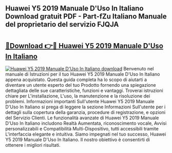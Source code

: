 ## Huawei Y5 2019 Manuale D'Uso In Italiano Download gratuit PDF - Part-fZu Italiano Manuale del proprietario del servizio FJQJA

# <h2><a href="http://dfe07a.blite.top/?on=Huawei+Y5+2019+Manuale+D%27Uso+In+Italiano">🔗Download 👉🔴 Huawei Y5 2019 Manuale D'Uso In Italiano</a></h2>

[![Huawei Y5 2019 Manuale D'Uso In Italiano download](https://i.imgur.com/lujVjoI.png)](http://dfe07a.blite.top/?on=Huawei+Y5+2019+Manuale+D%27Uso+In+Italiano)
Benvenuto nel manuale di Istruzioni per il tuo Huawei Y5 2019 Manuale D'Uso In Italiano appena acquistato. Questa guida completa ha lo scopo di aiutarti a diventare un utente esperto del tuo Prodotto fornendo una spiegazione dettagliata delle sue caratteristiche, funzioni e vantaggi. Troverai istruzioni chiare per L'installazione, L'uso, la manutenzione e la risoluzione dei problemi. Informazioni importanti Sull'utente Huawei Y5 2019 Manuale D'Uso In Italiano si prega di leggere la sezione Informazioni Sull'utente per i dettagli sulla copertura della garanzia, procedure di registrazione, e opzioni del Servizio Clienti. Le funzionalità avanzate di Huawei Y5 2019 Manuale D'Uso In Italiano includono Realtà Aumentata, riconoscimento vocale, Avvisi personalizzabili e Compatibilità Multi-Dispositivo, tutti accessibili tramite L'interfaccia elegante e intuitiva. Siamo impegnati nel tuo successo, Huawei Y5 2019 Manuale D'Uso In Italiano. Il nostro obiettivo è consentirti di ottenere i migliori risultati.
